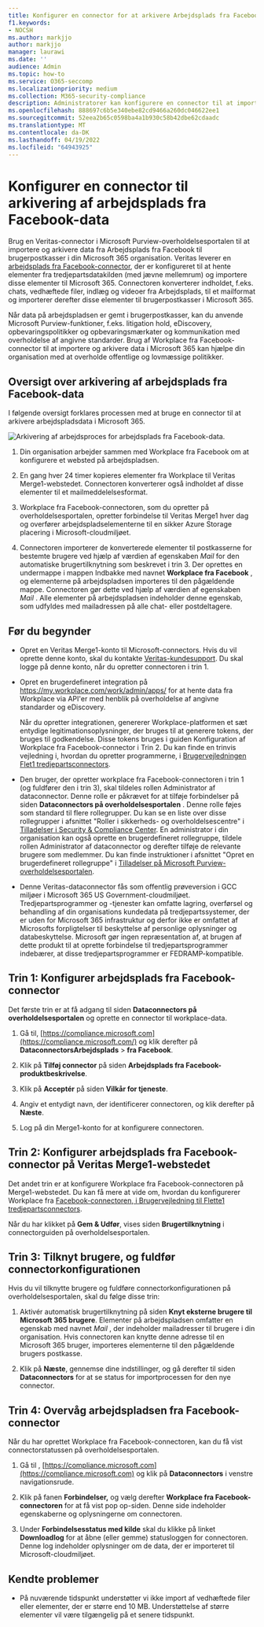 ```yaml
---
title: Konfigurer en connector for at arkivere Arbejdsplads fra Facebook-data i Microsoft 365
f1.keywords:
- NOCSH
ms.author: markjjo
author: markjjo
manager: laurawi
ms.date: ''
audience: Admin
ms.topic: how-to
ms.service: O365-seccomp
ms.localizationpriority: medium
ms.collection: M365-security-compliance
description: Administratorer kan konfigurere en connector til at importere og arkivere data fra Workplace fra Facebook, som er arkiveret på Veritas' Merge1-websted, i Microsoft 365. Konfiguration af en connector kræver, at du arbejder med Veritas Denne connector giver dig mulighed for at arkivere data fra tredjepartsdatakilder i Microsoft 365 så du kan bruge funktioner til overholdelse af angivne standarder, f.eks. juridisk venteposition, indholdssøgning og opbevaringspolitikker til at administrere din organisations tredjepartsdata.
ms.openlocfilehash: 888697c6b5e340ebe82cd9466a260dc046622ee1
ms.sourcegitcommit: 52eea2b65c0598ba4a1b930c58b42dbe62cdaadc
ms.translationtype: MT
ms.contentlocale: da-DK
ms.lasthandoff: 04/19/2022
ms.locfileid: "64943925"
---
```

# <a name="set-up-a-connector-to-archive-workplace-from-facebook-data"></a>Konfigurer en connector til arkivering af arbejdsplads fra Facebook-data

Brug en Veritas-connector i Microsoft Purview-overholdelsesportalen til at importere og arkivere data fra Arbejdsplads fra Facebook til brugerpostkasser i din Microsoft 365 organisation. Veritas leverer en [arbejdsplads fra Facebook-connector](https://globanet.com/workplace/), der er konfigureret til at hente elementer fra tredjepartsdatakilden (med jævne mellemrum) og importere disse elementer til Microsoft 365. Connectoren konverterer indholdet, f.eks. chats, vedhæftede filer, indlæg og videoer fra Arbejdsplads, til et mailformat og importerer derefter disse elementer til brugerpostkasser i Microsoft 365.

Når data på arbejdspladsen er gemt i brugerpostkasser, kan du anvende Microsoft Purview-funktioner, f.eks. litigation hold, eDiscovery, opbevaringspolitikker og opbevaringsmærkater og kommunikation med overholdelse af angivne standarder. Brug af Workplace fra Facebook-connector til at importere og arkivere data i Microsoft 365 kan hjælpe din organisation med at overholde offentlige og lovmæssige politikker.

## <a name="overview-of-archiving-workplace-from-facebook-data"></a>Oversigt over arkivering af arbejdsplads fra Facebook-data

I følgende oversigt forklares processen med at bruge en connector til at arkivere arbejdspladsdata i Microsoft 365.

![Arkivering af arbejdsproces for arbejdsplads fra Facebook-data.](../media/WorkplaceConnectorWorkflow.png)

1. Din organisation arbejder sammen med Workplace fra Facebook om at konfigurere et websted på arbejdspladsen.

2. En gang hver 24 timer kopieres elementer fra Workplace til Veritas Merge1-webstedet. Connectoren konverterer også indholdet af disse elementer til et mailmeddelelsesformat.

3. Workplace fra Facebook-connectoren, som du opretter på overholdelsesportalen, opretter forbindelse til Veritas Merge1 hver dag og overfører arbejdspladselementerne til en sikker Azure Storage placering i Microsoft-cloudmiljøet.

4. Connectoren importerer de konverterede elementer til postkasserne for bestemte brugere ved hjælp af værdien af egenskaben *Mail* for den automatiske brugertilknytning som beskrevet i trin 3. Der oprettes en undermappe i mappen Indbakke med navnet **Workplace fra Facebook** , og elementerne på arbejdspladsen importeres til den pågældende mappe. Connectoren gør dette ved hjælp af værdien af egenskaben *Mail* . Alle elementer på arbejdspladsen indeholder denne egenskab, som udfyldes med mailadressen på alle chat- eller postdeltagere.

## <a name="before-you-begin"></a>Før du begynder

- Opret en Veritas Merge1-konto til Microsoft-connectors. Hvis du vil oprette denne konto, skal du kontakte [Veritas-kundesupport](https://globanet.com/ms-connectors-contact). Du skal logge på denne konto, når du opretter connectoren i trin 1.

- Opret en brugerdefineret integration på https://my.workplace.com/work/admin/apps/ for at hente data fra Workplace via API'er med henblik på overholdelse af angivne standarder og eDiscovery.

   Når du opretter integrationen, genererer Workplace-platformen et sæt entydige legitimationsoplysninger, der bruges til at generere tokens, der bruges til godkendelse. Disse tokens bruges i guiden Konfiguration af Workplace fra Facebook-connector i Trin 2. Du kan finde en trinvis vejledning i, hvordan du opretter programmerne, i [Brugervejledningen Flet1 tredjepartsconnectors](https://docs.ms.merge1.globanetportal.com/Merge1%20Third-Party%20Connectors%20Workplace%20from%20Facebook%20User%20Guide%20.pdf).

- Den bruger, der opretter workplace fra Facebook-connectoren i trin 1 (og fuldfører den i trin 3), skal tildeles rollen Administrator af dataconnector. Denne rolle er påkrævet for at tilføje forbindelser på siden **Dataconnectors på overholdelsesportalen** . Denne rolle føjes som standard til flere rollegrupper. Du kan se en liste over disse rollegrupper i afsnittet "Roller i sikkerheds- og overholdelsescentre" i [Tilladelser i Security & Compliance Center](../security/office-365-security/permissions-in-the-security-and-compliance-center.md#roles-in-the-security--compliance-center). En administrator i din organisation kan også oprette en brugerdefineret rollegruppe, tildele rollen Administrator af dataconnector og derefter tilføje de relevante brugere som medlemmer. Du kan finde instruktioner i afsnittet "Opret en brugerdefineret rollegruppe" i [Tilladelser på Microsoft Purview-overholdelsesportalen](microsoft-365-compliance-center-permissions.md#create-a-custom-role-group).

- Denne Veritas-dataconnector fås som offentlig prøveversion i GCC miljøer i Microsoft 365 US Government-cloudmiljøet. Tredjepartsprogrammer og -tjenester kan omfatte lagring, overførsel og behandling af din organisations kundedata på tredjepartssystemer, der er uden for Microsoft 365 infrastruktur og derfor ikke er omfattet af Microsofts forpligtelser til beskyttelse af personlige oplysninger og databeskyttelse. Microsoft gør ingen repræsentation af, at brugen af dette produkt til at oprette forbindelse til tredjepartsprogrammer indebærer, at disse tredjepartsprogrammer er FEDRAMP-kompatible.

## <a name="step-1-set-up-the-workplace-from-facebook-connector"></a>Trin 1: Konfigurer arbejdsplads fra Facebook-connector

Det første trin er at få adgang til siden **Dataconnectors på overholdelsesportalen** og oprette en connector til workplace-data.

1. Gå til, [https://compliance.microsoft.com](https://compliance.microsoft.com/) og klik derefter på **DataconnectorsArbejdsplads** >  **fra Facebook**.

2. Klik på **Tilføj connector** på siden **Arbejdsplads fra Facebook-produktbeskrivelse**.

3. Klik på **Acceptér** på siden **Vilkår for tjeneste**.

4. Angiv et entydigt navn, der identificerer connectoren, og klik derefter på **Næste**.

5. Log på din Merge1-konto for at konfigurere connectoren.

## <a name="step-2-configure-the-workplace-from-facebook-connector-on-the-veritas-merge1-site"></a>Trin 2: Konfigurer arbejdsplads fra Facebook-connector på Veritas Merge1-webstedet

Det andet trin er at konfigurere Workplace fra Facebook-connectoren på Merge1-webstedet. Du kan få mere at vide om, hvordan du konfigurerer Workplace fra [Facebook-connectoren, i Brugervejledning til Flette1 tredjepartsconnectors](https://docs.ms.merge1.globanetportal.com/Merge1%20Third-Party%20Connectors%20Workplace%20from%20Facebook%20User%20Guide%20.pdf).

Når du har klikket på **Gem & Udfør**, vises siden **Brugertilknytning** i connectorguiden på overholdelsesportalen.

## <a name="step-3-map-users-and-complete-the-connector-setup"></a>Trin 3: Tilknyt brugere, og fuldfør connectorkonfigurationen

Hvis du vil tilknytte brugere og fuldføre connectorkonfigurationen på overholdelsesportalen, skal du følge disse trin:

1. Aktivér automatisk brugertilknytning på siden **Knyt eksterne brugere til Microsoft 365 brugere**. Elementer på arbejdspladsen omfatter en egenskab med navnet *Mail* , der indeholder mailadresser til brugere i din organisation. Hvis connectoren kan knytte denne adresse til en Microsoft 365 bruger, importeres elementerne til den pågældende brugers postkasse.

2. Klik på **Næste**, gennemse dine indstillinger, og gå derefter til siden **Dataconnectors** for at se status for importprocessen for den nye connector.

## <a name="step-4-monitor-the-workplace-from-facebook-connector"></a>Trin 4: Overvåg arbejdspladsen fra Facebook-connector

Når du har oprettet Workplace fra Facebook-connectoren, kan du få vist connectorstatussen på overholdelsesportalen.

1. Gå til , [https://compliance.microsoft.com](https://compliance.microsoft.com) og klik på **Dataconnectors** i venstre navigationsrude.

2. Klik på fanen **Forbindelser,** og vælg derefter **Workplace fra Facebook-connectoren** for at få vist pop op-siden. Denne side indeholder egenskaberne og oplysningerne om connectoren.

3. Under **Forbindelsesstatus med kilde** skal du klikke på linket **Downloadlog** for at åbne (eller gemme) statusloggen for connectoren. Denne log indeholder oplysninger om de data, der er importeret til Microsoft-cloudmiljøet.

## <a name="known-issues"></a>Kendte problemer

- På nuværende tidspunkt understøtter vi ikke import af vedhæftede filer eller elementer, der er større end 10 MB. Understøttelse af større elementer vil være tilgængelig på et senere tidspunkt.